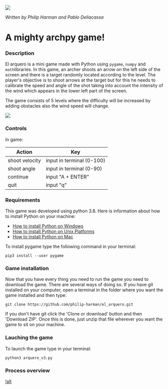 ![](https://i.ibb.co/KswC90B/arcade-font-writer.png)

*Written by Philip Harman and Pablo Dellacassa*

# A mighty archpy game!

### Description

El arquero is a mini game made with Python using `pygame`, `numpy` and `math`libraries. In this game, an archer shoots an arrow on the left side of the screen and there is a target randomly located according to the level. The player's objective is to shoot arrows at the target but for this he needs to calibrate the speed and angle of the shot taking into account the intensity of the wind which appears in the lower left part of the screen.

The game consists of 5 levels where the difficulty will be increased by adding obstacles also the wind speed will change.

![](https://i.ibb.co/txwCT1h/background.png)

### Controls

In game:

| Action | Key |
|--|--|
|  shoot velocity| input in terminal (0-100)|
|  shoot angle| input in terminal (0-90)|
| continue | input "A + ENTER"|
| quit|  input "q"|


### Requirements

This game was developed using python 3.8. Here is information about how to install Python on your machine:
-   [How to install Python on Windows](https://docs.python.org/3/using/windows.html)
-   [How to install Python on Unix Platforms](https://docs.python.org/3/using/unix.html#getting-and-installing-the-latest-version-of-python)
-   [How to install Python on Mac](https://docs.python.org/3/using/mac.html#getting-and-installing-macpython)

To install pygame type the following command in your terminal:

`pip3 install --user pygame`

### Game installation

Now that you have every thing you need to run the game you need to download the game. There are several ways of doing so. If you have git installed on your computer, open a terminal in the folder where you want the game installed and then type:

`git clone https://github.com/philip-harman/el_arquero.git`

 If you don't have git click the 'Clone or download' button and then 'Download ZIP'. Once this is done, just unzip that file wherever you want the game to sit on your machine.

### Lauching the game

To launch the game type in your terminal:

`python3 arquero_v3.py`

### Process overview
[!alt](https://i.ibb.co/TTyL8Fv/proc-flow.jpg)
